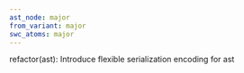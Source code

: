 ```yaml
---
ast_node: major
from_variant: major
swc_atoms: major
---
```


refactor(ast): Introduce flexible serialization encoding for ast
